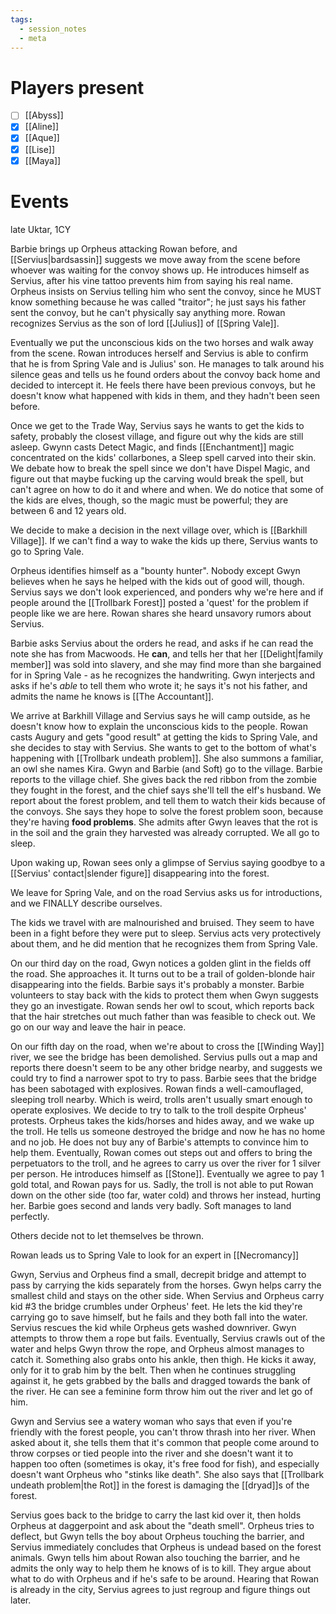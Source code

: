 ```yaml
---
tags:
  - session_notes
  - meta
---
```

# Players present
- [ ] [[Abyss]]
- [x] [[Aline]]
- [x] [[Aque]]
- [x] [[Lise]]
- [x] [[Maya]]

# Events

late Uktar, 1CY

Barbie brings up Orpheus attacking Rowan before, and [[Servius|bardsassin]] suggests we move away from the scene before whoever was waiting for the convoy shows up. He introduces himself as Servius, after his vine tattoo prevents him from saying his real name. Orpheus insists on Servius telling him who sent the convoy, since he MUST know something because he was called "traitor"; he just says his father sent the convoy, but he can't physically say anything more. Rowan recognizes Servius as the son of lord [[Julius]] of [[Spring Vale]].

Eventually we put the unconscious kids on the two horses and walk away from the scene. Rowan introduces herself and Servius is able to confirm that he is from Spring Vale and is Julius' son. He manages to talk around his silence geas and tells us he found orders about the convoy back home and decided to intercept it. He feels there have been previous convoys, but he doesn't know what happened with kids in them, and they hadn't been seen before. 

Once we get to the Trade Way, Servius says he wants to get the kids to safety, probably the closest village, and figure out why the kids are still asleep. Gwynn casts Detect Magic, and finds [[Enchantment]] magic concentrated on the kids' collarbones, a Sleep spell carved into their skin. We debate how to break the spell since we don't have Dispel Magic, and figure out that maybe fucking up the carving would break the spell, but can't agree on how to do it and where and when. We do notice that some of the kids are elves, though, so the magic must be powerful; they are between 6 and 12 years old. 

We decide to make a decision in the next village over, which is [[Barkhill Village]]. If we can't find a way to wake the kids up there, Servius wants to go to Spring Vale. 

Orpheus identifies himself as a "bounty hunter". Nobody except Gwyn believes when he says he helped with the kids out of good will, though. Servius says we don't look experienced, and ponders why we're here and if people around the [[Trollbark Forest]] posted a 'quest' for the problem if people like we are here. 
Rowan shares she heard unsavory rumors about Servius. 

Barbie asks Servius about the orders he read, and asks if he can read the note she has from Macwoods. He **can**, and tells her that her [[Delight|family member]] was sold into slavery, and she may find more than she bargained for in Spring Vale - as he recognizes the handwriting. Gwyn interjects and asks if he's *able* to tell them who wrote it; he says it's not his father, and admits the name he knows is [[The Accountant]]. 

We arrive at Barkhill Village and Servius says he will camp outside, as he doesn't know how to explain the unconscious kids to the people. Rowan casts Augury and gets "good result" at getting the kids to Spring Vale, and she decides to stay with Servius. She wants to get to the bottom of what's happening with [[Trollbark undeath problem]]. She also summons a familiar, an owl she names Kira. 
Gwyn and Barbie (and Soft) go to the village. Barbie reports to the village chief. She gives back the red ribbon from the zombie they fought in the forest, and the chief says she'll tell the elf's husband. We report about the forest problem, and tell them to watch their kids because of the convoys. She says they hope to solve the forest problem soon, because they're having **food problems**. She admits after Gwyn leaves that the rot is in the soil and the grain they harvested was already corrupted. 
We all go to sleep.

Upon waking up, Rowan sees only a glimpse of Servius saying goodbye to a [[Servius' contact|slender figure]] disappearing into the forest.

We leave for Spring Vale, and on the road Servius asks us for introductions, and we FINALLY describe ourselves. 

The kids we travel with are malnourished and bruised. They seem to have been in a fight before they were put to sleep. Servius acts very protectively about them, and he did mention that he recognizes them from Spring Vale. 

On our third day on the road, Gwyn notices a golden glint in the fields off the road. She approaches it. It turns out to be a trail of golden-blonde hair disappearing into the fields. Barbie says it's probably a monster. 
Barbie volunteers to stay back with the kids to protect them when Gwyn suggests they go an investigate. Rowan sends her owl to scout, which reports back that the hair stretches out much father than was feasible to check out. We go on our way and leave the hair in peace.

On our fifth day on the road, when we're about to cross the [[Winding Way]] river, we see the bridge has been demolished. Servius pulls out a map and reports there doesn't seem to be any other bridge nearby, and suggests we could try to find a narrower spot to try to pass. 
Barbie sees that the bridge has been sabotaged with explosives. 
Rowan finds a well-camouflaged, sleeping troll nearby. Which is weird, trolls aren't usually smart enough to operate explosives. 
We decide to try to talk to the troll despite Orpheus' protests. Orpheus takes the kids/horses and hides away, and we wake up the troll. He tells us someone destroyed the bridge and now he has no home and no job. He does not buy any of Barbie's attempts to convince him to help them. Eventually, Rowan comes out steps out and offers to bring the perpetuators to the troll, and he agrees to carry us over the river for 1 silver per person. He introduces himself as [[Stone]]. Eventually we agree to pay 1 gold total, and Rowan pays for us. Sadly, the troll is not able to put Rowan down on the other side (too far, water cold) and throws her instead, hurting her. Barbie goes second and lands very badly. Soft manages to land perfectly. 

Others decide not to let themselves be thrown.

Rowan leads us to Spring Vale to look for an expert in [[Necromancy]] 

Gwyn, Servius and Orpheus find a small, decrepit bridge and attempt to pass by carrying the kids separately from the horses. Gwyn helps carry the smallest child and stays on the other side. When Servius and Orpheus carry kid #3 the bridge crumbles under Orpheus' feet. He lets the kid they're carrying go to save himself, but he fails and they both fall into the water. Servius rescues the kid while Orpheus gets washed downriver. Gwyn attempts to throw them a rope but fails. Eventually, Servius crawls out of the water and helps Gwyn throw the rope, and Orpheus almost manages to catch it. Something also grabs onto his ankle, then thigh. He kicks it away, only for it to grab him by the belt. Then when he continues struggling against it, he gets grabbed by the balls and dragged towards the bank of the river. He can see a feminine form throw him out the river and let go of him. 

Gwyn and Servius see a watery woman who says that even if you're friendly with the forest people, you can't throw thrash into her river. When asked about it, she tells them that it's common that people come around to throw corpses or tied people into the river and she doesn't want it to happen too often (sometimes is okay, it's free food for fish), and especially doesn't want Orpheus who "stinks like death". She also says that [[Trollbark undeath problem|the Rot]] in the forest is damaging the [[dryad]]s of the forest. 

Servius goes back to the bridge to carry the last kid over it, then holds Orpheus at daggerpoint and ask about the "death smell". Orpheus tries to deflect, but Gwyn tells the boy about Orpheus touching the barrier, and Servius immediately concludes that Orpheus is undead based on the forest animals. Gwyn tells him about Rowan also touching the barrier, and he admits the only way to help them he knows of is to kill. 
They argue about what to do with Orpheus and if he's safe to be around. Hearing that Rowan is already in the city, Servius agrees to just regroup and figure things out later. 
